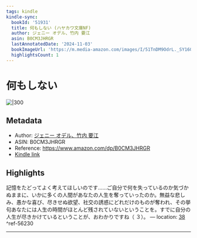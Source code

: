 ```yaml
---
tags: kindle
kindle-sync:
  bookId: '51931'
  title: 何もしない (ハヤカワ文庫NF)
  author: ジェニー オデル、竹内 要江
  asin: B0CM3JHRGR
  lastAnnotatedDate: '2024-11-03'
  bookImageUrl: 'https://m.media-amazon.com/images/I/51TnDM9OdrL._SY160.jpg'
  highlightsCount: 1
---
```


# 何もしない
![|300](https://m.media-amazon.com/images/I/51TnDM9OdrL.jpg)
## Metadata
* Author: [ジェニー オデル、竹内 要江](https://www.amazon.comundefined)
* ASIN: B0CM3JHRGR
* Reference: https://www.amazon.com/dp/B0CM3JHRGR
* [Kindle link](kindle://book?action=open&asin=B0CM3JHRGR)

## Highlights
記憶をたどってよく考えてほしいのです……ご自分で何を失っているのか気づかぬままに、いかに多くの人間があなたの人生を奪っていったのか。無益な悲しみ、愚かな喜び、尽きせぬ欲望、社交の誘惑にどれだけのものが奪われ、その挙句あなたには人生の時間がほとんど残されていないということを。すでに自分の人生が尽きかけているということが、おわかりですね（ ３）。 — location: [38](kindle://book?action=open&asin=B0CM3JHRGR&location=38) ^ref-56230

---
